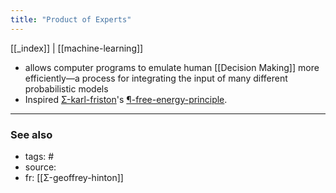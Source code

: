 ```yaml
---
title: "Product of Experts"
---
```


[[_index]] | [[machine-learning]]

- allows computer programs to emulate human [[Decision Making]] more efficiently—a process for integrating the input of many different probabilistic models
- Inspired [Σ-karl-friston](Σ-karl-friston.md)'s [¶-free-energy-principle](¶-free-energy-principle.md).

-------------
### See also

- tags: #
- source: 
- fr: [[Σ-geoffrey-hinton]]

